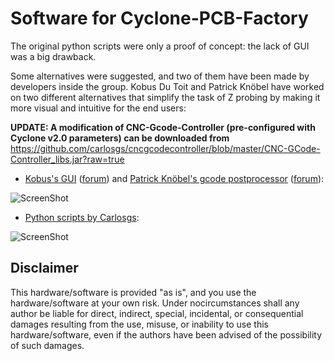Software for Cyclone-PCB-Factory  
===================

The original python scripts were only a proof of concept: the lack of GUI was a big drawback.  

Some alternatives were suggested, and two of them have been made by developers inside the group. Kobus Du Toit and Patrick Knöbel have worked on two different alternatives that simplify the task of Z probing by making it more visual and intuitive for the end users:  

**UPDATE: A modification of CNC-Gcode-Controller (pre-configured with Cyclone v2.0 parameters) can be downloaded from** <https://github.com/carlosgs/cncgcodecontroller/blob/master/CNC-GCode-Controller_libs.jar?raw=true>  

* [Kobus's GUI](https://www.dropbox.com/sh/k7p896n0upv29u1/1T_lcIZDnH/prototypeGui2) ([forum](https://groups.google.com/forum/#!msg/cyclone-pcb-factory/S3m1baPzwRk/DtyngGGJmBoJ)) and [Patrick Knöbel's gcode postprocessor](https://github.com/pknoe3lh/cncgcodecontroller/releases) ([forum](https://groups.google.com/forum/#!msg/cyclone-pcb-factory/ToTGIpXWUmA/gyQMDqDOXfUJ)):

![ScreenShot](Media/Cyclone_first_year_13_GUIs.jpg)


* [Python scripts by Carlosgs](PythonScripts/):

![ScreenShot](Media/Cyclone_v0.9.7_ViewGcode.jpg)


Disclaimer  
--
This hardware/software is provided "as is", and you use the hardware/software at your own risk. Under nocircumstances shall any author be liable for direct, indirect, special, incidental, or consequential damages resulting from the use, misuse, or inability to use this hardware/software, even if the authors have been advised of the possibility of such damages.  

